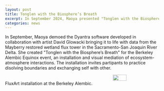 ```yaml
---
layout: post
title: Tonglen with the Biosphere’s Breath 
excerpt: In September 2024, Maoya presented "Tonglen with the Biosphere’s Breath" an installation and visual mediation of ecosystem-atmosphere interactions.
categories: news
---
```



In September, Maoya demoed the Dyantra software developed in collaboration with artist David Glowacki bringing it to life with data from the Mayberry restored wetland flux tower in the Sacramento-San Joaquin River Delta. She created "Tonglen with the Biosphere’s Breath" for the Berkeley Alembic Equinox event, an installation and visual mediation of ecosystem-atmosphere interactions. The installation invites partipants to practice disolving boundaries and exchanging self with other. 


<div style="display: flex; align-items: center; justify-content: center">
    <div style="width: 70%; position: relative; overflow: hidden;">
        <iframe style="position: absolute; top: 0; height: 100%;" 
            src="https://drive.google.com/file/d/1f3amv1SkLwRlS8XmLoIQXa244PEWMTH2/preview"
            frameborder="0" 
            allowfullscreen>
        </iframe>
    </div>
    <img src="https://fluxnetart.github.io/images/1_alembic.png" style="width: 30%;">
</div>
<figcaption>FluxArt installation at the Berkeley Alembic.</figcaption>
